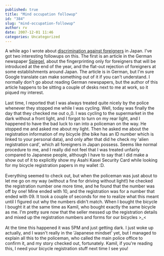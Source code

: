 ```yaml
---
published: true
title: "Mind occupation followup"
id: "384"
slug: "mind-occupation-followup"
author: rv
date: 2007-12-01 11:46
categories: Uncategorized
---
```

A while ago I wrote about <a href="/blog/2007/11/mind-occupation.html">discrimination against foreigners</a> in Japan. I've got two interesting followups on this. The first is an article in the German newspaper <a href="http://www.spiegel.de/reise/fernweh/0,1518,519596,00.html">Spiegel</a>, about the fingerprinting only for foreigners that will be introduced at the end of the year, and the flat-out rejection of foreigners at some establishments around Japan. The article is in German, but I'm sure Google translate can make something out of it if you can't understand. I normally don't go about reading German newspapers, but the author of this article happens to be sitting a couple of desks next to me at work, so it piqued my interest.<br /><br />Last time, I reported that I was always treated quite nicely by the police whenever they stopped me while I was cycling. Well, today was finally the day that they checked me out o_0. I was cycling to the supermarket in the dark without a front light, and I forgot to turn on my rear light, and I happened to have the bad luck to ran into a policeman on the way. He stopped me and asked me about my light. Then he asked me about the registration information of my bicycle (the bike has an ID number which is linked to your personal data), and only after that did he check my 'alien registration card', which all foreigners in Japan possess. Seems like normal procedure to me, and I really did not feel that I was treated unfairly compared to Japanese people, although I have to say that I did make a show out of it to explicitly show my Asahi Kasei Security Card while looking for my bicycle registration papers in my wallet :D.<br /><br />Everything seemed to check out, but when the policeman was just about to let me go on my way (without a fine for driving without light!) he checked the registration number one more time, and he found that the number was off by one! Mine ended with 10, and the registration was for a number that ended with 09. It took a couple of seconds for me to realize what this meant until I figured out why the numbers didn't match. When I bought the bicycle I bought it at the same time as Kamil, who bought exactly the same bicycle as me. I'm pretty sure now that the seller messed up the registration details and mixed up the registration numbers and forms for our bicycles &gt;_&lt;<br /><br />At the time this happened it was 5PM and just getting dark. I just woke up actually, and I wasn't really in the 'Japanese mindset' yet, but I managed to explain all this to the policeman, who called the main police office to confirm it, and my story checked out, fortunately. Kamil, if you're reading this, I need your bicycle registration stuff next time I see you!